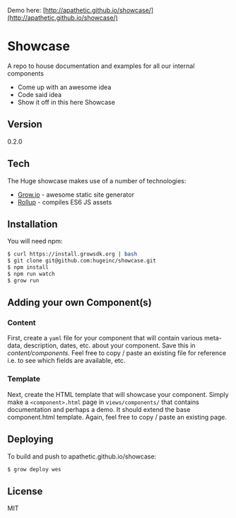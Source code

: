 Demo here: [http://apathetic.github.io/showcase/](http://apathetic.github.io/showcase/)

Showcase
=========

A repo to house documentation and examples for all our internal components

  - Come up with an awesome idea
  - Code said idea
  - Show it off in this here Showcase

Version
----

0.2.0


Tech
-----------

The Huge showcase makes use of a number of technologies:

* [Grow.io](http://grow.io/) - awesome static site generator
* [Rollup](http://rollupjs.org/) - compiles ES6 JS assets


Installation
--------------

You will need npm:

```sh
$ curl https://install.growsdk.org | bash
$ git clone git@github.com:hugeinc/showcase.git
$ npm install
$ npm run watch
$ grow run
```


Adding your own Component(s)
-----------

### Content
First, create a ```yaml``` file for your component that will contain various meta-data, description, dates, etc. about your component. Save this in _content/components_. Feel free to copy / paste an existing file for reference i.e. to see which fields are available, etc.

### Template
Next, create the HTML template that will showcase your component. Simply make a ```<component>.html``` page in ```views/components/``` that contains documentation and perhaps a demo.  It should extend the base component.html template. Again, feel free to copy / paste an existing page.


Deploying
--------------

To build and push to apathetic.github.io/showcase:

```sh
$ grow deploy wes
```


License
----

MIT
